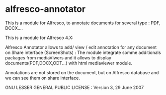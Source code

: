 alfresco-annotator
==================

This is a module for Alfresco, to annotate documents for several type : PDF, DOCX....

This is a module for Alfresco 4.X:

Alfresco Annotator allows to add/ view / edit annotation for any document on Share interface (ScreenShots) :
The module integrate somme additionals packages from mediaViwers and it allows to display documents(PDF,DOCX,ODT...) with html mediaviewer module.

Annotations are not stored on the document, but on Alfresco database and we can see them on share interface.

GNU LESSER GENERAL PUBLIC LICENSE : Version 3, 29 June 2007

